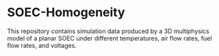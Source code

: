 # SOEC-Homogeneity
This repository contains simulation data produced by a 3D multiphysics model of a planar SOEC under different temperatures, air flow rates, fuel flow rates, and voltages.
